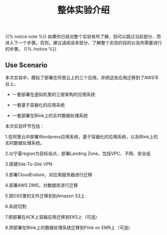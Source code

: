 ﻿---
title: "整体实验介绍"
chapter: false
weight: 11
---

{{% notice note %}}
如果你已经对整个实验有所了解，则可以跳过当前部分，而进入下一个步骤。否则，建议请阅读本部分，了解整个实验的目的以及所需要进行的步骤。
{{% /notice  %}}

## Use Scenario 

本次实验中，模拟了部署在阿里云上的三个应用，并把这些应用迁移到了AWS平台上。

* 一套部署在虚拟机里的三层架构的应用系统

* 一套基于容器化的应用系统

* 一套部署在Blink上的实时数据处理系统


本次实验环节包括：

1.在阿里云中部署Wordpress应用系统，基于容器化的应用系统，以及Blink上的实时数据处理系统。

2.以宁夏region为目标站点，部署Landing Zone，包括VPC、子网、安全组

3.搭建Site-To-Site VPN

3.部署CloudEndure，对应用服务器进行迁移

4.部署AWS DMS，对数据库进行迁移

5.把OSS里的文件迁移到到Amazon S3上

6.系统切割

7.把部署在ACK上容器应用迁移到EKS上（可选）

8.把部署在Blink上的数据处理系统迁移到Flink on EMR上（可选）

